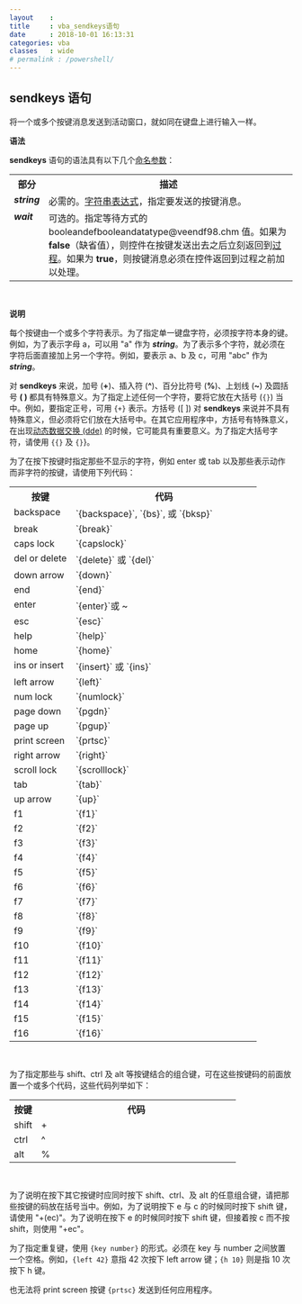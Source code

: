 ```yaml
---
layout    :
title     : vba_sendkeys语句
date      : 2018-10-01 16:13:31
categories: vba
classes   : wide
# permalink : /powershell/
---
```


## sendkeys 语句

将一个或多个按键消息发送到活动窗口，就如同在键盘上进行输入一样。

<b>语法</b>


<b>sendkeys</b> 语句的语法具有以下几个<a href="javascript:hhobj_4.click()">命名参数</a>：

<table cellpadding=4 cellspacing=4 cols=2>

<tr valign="top">
<th width=12%>部分</th>
<th width=88%>描述</th>
</tr>

<tr valign="top">
<td class=t width=12%><b><i>string</i></b></td>
<td class=t width=88%>必需的。<a href="javascript:hhobj_5.click()">字符串表达式</a>，指定要发送的按键消息。</td>
</tr>

<tr valign="top">
<td class=t width=12%><b><i>wait</i></b></td>
<td class=t width=88%>可选的。指定等待方式的 booleandefbooleandatatype@veendf98.chm 值。如果为 <b>false</b>（缺省值），则控件在按键发送出去之后立刻返回到<a href="javascript:hhobj_6.click()">过程</a>。如果为 <b>true</b>，则按键消息必须在控件返回到过程之前加以处理。</td>
</tr>
</table><br>



<b>说明</b>

每个按键由一个或多个字符表示。为了指定单一键盘字符，必须按字符本身的键。例如，为了表示字母 a，可以用 "a" 作为 <b><i>string</i></b>。为了表示多个字符，就必须在字符后面直接加上另一个字符。例如，要表示 a、b 及 c，可用 "abc" 作为 <b><i>string</i></b>。

对 <b>sendkeys</b> 来说，加号 (<b>+</b>)、插入符 (<b>^</b>)、百分比符号 (<b>%</b>)、上划线 (<b>~</b>) 及圆括号 <b>( ) </b>都具有特殊意义。为了指定上述任何一个字符，要将它放在大括号 (`{}`) 当中。例如，要指定正号，可用 `{+}` 表示。方括号 ([ ]) 对 <b>sendkeys </b>来说并不具有特殊意义，但必须将它们放在大括号中。在其它应用程序中，方括号有特殊意义，在出现<a href="javascript:hhobj_7.click()">动态数据交换 (dde)</a> 的时候，它可能具有重要意义。为了指定大括号字符，请使用 `{{}` 及 `{}`}。

为了在按下按键时指定那些不显示的字符，例如 enter 或 tab 以及那些表示动作而非字符的按键，请使用下列代码：

<table cellpadding=4 cellspacing=4 cols=2>

<tr valign="top">
<th width=25%>按键</th>
<th width=75%>代码</th>
</tr>

<tr valign="top">
<td class=t width=25%>backspace</td>
<td class=t width=75%>`{backspace}`, `{bs}`, 或 `{bksp}`</td>
</tr>

<tr valign="top">
<td class=t width=25%>break</td>
<td class=t width=75%>`{break}`</td>
</tr>

<tr valign="top">
<td class=t width=25%>caps lock</td>
<td class=t width=75%>`{capslock}`</td>
</tr>

<tr valign="top">
<td class=t width=25%>del or delete</td>
<td class=t width=75%>`{delete}` 或 `{del}`</td>
</tr>

<tr valign="top">
<td class=t width=25%>down arrow</td>
<td class=t width=75%>`{down}`</td>
</tr>

<tr valign="top">
<td class=t width=25%>end</td>
<td class=t width=75%>`{end}`</td>
</tr>

<tr valign="top">
<td class=t width=25%>enter </td>
<td class=t width=75%>`{enter}`或 ~</td>
</tr>

<tr valign="top">
<td class=t width=25%>esc</td>
<td class=t width=75%>`{esc}`</td>
</tr>

<tr valign="top">
<td class=t width=25%>help</td>
<td class=t width=75%>`{help}`</td>
</tr>

<tr valign="top">
<td class=t width=25%>home</td>
<td class=t width=75%>`{home}`</td>
</tr>

<tr valign="top">
<td class=t width=25%>ins or insert</td>
<td class=t width=75%>`{insert}` 或 `{ins}`</td>
</tr>

<tr valign="top">
<td class=t width=25%>left arrow</td>
<td class=t width=75%>`{left}`</td>
</tr>

<tr valign="top">
<td class=t width=25%>num lock</td>
<td class=t width=75%>`{numlock}`</td>
</tr>

<tr valign="top">
<td class=t width=25%>page down</td>
<td class=t width=75%>`{pgdn}`</td>
</tr>

<tr valign="top">
<td class=t width=25%>page up</td>
<td class=t width=75%>`{pgup}`</td>
</tr>

<tr valign="top">
<td class=t width=25%>print screen</td>
<td class=t width=75%>`{prtsc}`</td>
</tr>

<tr valign="top">
<td class=t width=25%>right arrow</td>
<td class=t width=75%>`{right}`</td>
</tr>

<tr valign="top">
<td class=t width=25%>scroll lock</td>
<td class=t width=75%>`{scrolllock}`</td>
</tr>

<tr valign="top">
<td class=t width=25%>tab</td>
<td class=t width=75%>`{tab}`</td>
</tr>

<tr valign="top">
<td class=t width=25%>up arrow</td>
<td class=t width=75%>`{up}`</td>
</tr>

<tr valign="top">
<td class=t width=25%>f1</td>
<td class=t width=75%>`{f1}`</td>
</tr>

<tr valign="top">
<td class=t width=25%>f2</td>
<td class=t width=75%>`{f2}`</td>
</tr>

<tr valign="top">
<td class=t width=25%>f3</td>
<td class=t width=75%>`{f3}`</td>
</tr>

<tr valign="top">
<td class=t width=25%>f4</td>
<td class=t width=75%>`{f4}`</td>
</tr>

<tr valign="top">
<td class=t width=25%>f5</td>
<td class=t width=75%>`{f5}`</td>
</tr>

<tr valign="top">
<td class=t width=25%>f6</td>
<td class=t width=75%>`{f6}`</td>
</tr>

<tr valign="top">
<td class=t width=25%>f7</td>
<td class=t width=75%>`{f7}`</td>
</tr>

<tr valign="top">
<td class=t width=25%>f8</td>
<td class=t width=75%>`{f8}`</td>
</tr>

<tr valign="top">
<td class=t width=25%>f9</td>
<td class=t width=75%>`{f9}`</td>
</tr>

<tr valign="top">
<td class=t width=25%>f10</td>
<td class=t width=75%>`{f10}`</td>
</tr>

<tr valign="top">
<td class=t width=25%>f11</td>
<td class=t width=75%>`{f11}`</td>
</tr>

<tr valign="top">
<td class=t width=25%>f12</td>
<td class=t width=75%>`{f12}`</td>
</tr>

<tr valign="top">
<td class=t width=25%>f13</td>
<td class=t width=75%>`{f13}`</td>
</tr>

<tr valign="top">
<td class=t width=25%>f14</td>
<td class=t width=75%>`{f14}`</td>
</tr>

<tr valign="top">
<td class=t width=25%>f15</td>
<td class=t width=75%>`{f15}`</td>
</tr>

<tr valign="top">
<td class=t width=25%>f16</td>
<td class=t width=75%>`{f16}`</td>
</tr>
</table><br>



为了指定那些与 shift、ctrl 及 alt 等按键结合的组合键，可在这些按键码的前面放置一个或多个代码，这些代码列举如下：

<table cellpadding=4 cellspacing=4 cols=2>

<tr valign="top">
<th width=12%>按键</th>
<th width=88%>代码</th>
</tr>

<tr valign="top">
<td class=t width=12%>shift</td>
<td class=t width=88%>+</td>
</tr>

<tr valign="top">
<td class=t width=12%>ctrl </td>
<td class=t width=88%>^</td>
</tr>

<tr valign="top">
<td class=t width=12%>alt</td>
<td class=t width=88%>%</td>
</tr>
</table><br>



为了说明在按下其它按键时应同时按下 shift、ctrl、及 alt 的任意组合键，请把那些按键的码放在括号当中。例如，为了说明按下 e 与 c 的时候同时按下 shift 键，请使用 "+(ec)"。为了说明在按下 e 的时候同时按下 shift 键，但接着按 c 而不按 shift，则使用 "+ec"。

为了指定重复键，使用 `{key number}` 的形式。必须在 key 与 number 之间放置一个空格。例如，`{left 42}` 意指 42 次按下 left arrow 键；`{h 10}` 则是指 10 次按下 h 键。

 也无法将 print screen 按键 `{prtsc}` 发送到任何应用程序。






















































